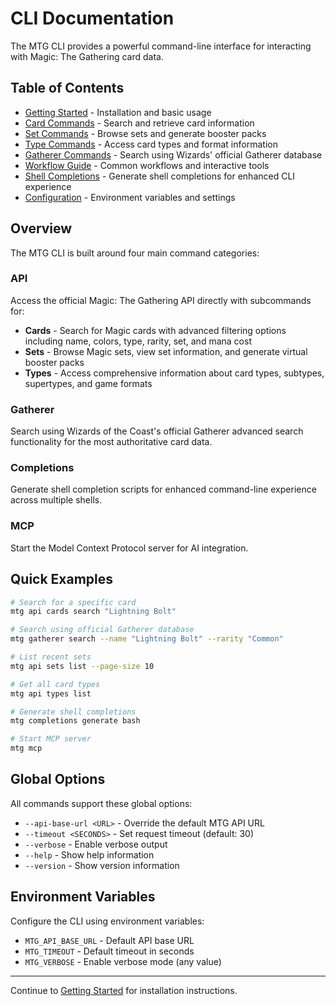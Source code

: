 # CLI Documentation

The MTG CLI provides a powerful command-line interface for interacting with Magic: The Gathering card data.

## Table of Contents

- [Getting Started](./getting-started.md) - Installation and basic usage
- [Card Commands](./cards.md) - Search and retrieve card information
- [Set Commands](./sets.md) - Browse sets and generate booster packs
- [Type Commands](./types.md) - Access card types and format information
- [Gatherer Commands](./gatherer.md) - Search using Wizards' official Gatherer database
- [Workflow Guide](./workflow.md) - Common workflows and interactive tools
- [Shell Completions](./completions.md) - Generate shell completions for enhanced CLI experience
- [Configuration](./configuration.md) - Environment variables and settings

## Overview

The MTG CLI is built around four main command categories:

### API

Access the official Magic: The Gathering API directly with subcommands for:
- **Cards** - Search for Magic cards with advanced filtering options including name, colors, type, rarity, set, and mana cost
- **Sets** - Browse Magic sets, view set information, and generate virtual booster packs
- **Types** - Access comprehensive information about card types, subtypes, supertypes, and game formats

### Gatherer

Search using Wizards of the Coast's official Gatherer advanced search functionality for the most authoritative card data.

### Completions

Generate shell completion scripts for enhanced command-line experience across multiple shells.

### MCP

Start the Model Context Protocol server for AI integration.

## Quick Examples

```bash
# Search for a specific card
mtg api cards search "Lightning Bolt"

# Search using official Gatherer database
mtg gatherer search --name "Lightning Bolt" --rarity "Common"

# List recent sets
mtg api sets list --page-size 10

# Get all card types
mtg api types list

# Generate shell completions
mtg completions generate bash

# Start MCP server
mtg mcp
```

## Global Options

All commands support these global options:

- `--api-base-url <URL>` - Override the default MTG API URL
- `--timeout <SECONDS>` - Set request timeout (default: 30)
- `--verbose` - Enable verbose output
- `--help` - Show help information
- `--version` - Show version information

## Environment Variables

Configure the CLI using environment variables:

- `MTG_API_BASE_URL` - Default API base URL
- `MTG_TIMEOUT` - Default timeout in seconds
- `MTG_VERBOSE` - Enable verbose mode (any value)

---

Continue to [Getting Started](./getting-started.md) for installation instructions.
